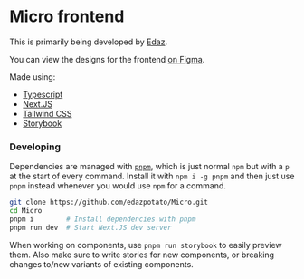 # Micro frontend

This is primarily being developed by [Edaz](https://github.com/edazpotato).

You can view the designs for the frontend [on Figma](https://www.figma.com/file/JElZBj1O6KFYTBAfu4zx75/Micro?node-id=0%3A1).

Made using:

-   [Typescript](https://github.com/microsoft/typescript)
-   [Next.JS](https://github.com/vercel/next.js)
-   [Tailwind CSS](https://github.com/tailwindlabs/tailwindcss)
-   [Storybook](https://github.com/storybookjs/storybook/)

### Developing

Dependencies are managed with [`pnpm`](https://pnpm.io/), which is just normal `npm` but with a `p` at the start of every command. Install it with `npm i -g pnpm` and then just use `pnpm` instead whenever you would use `npm` for a command.

```bash
git clone https://github.com/edazpotato/Micro.git
cd Micro
pnpm i        # Install dependencies with pnpm
pnpm run dev  # Start Next.JS dev server
```

When working on components, use `pnpm run storybook` to easily preview them. Also make sure to write stories for new components, or breaking changes to/new variants of existing components.
